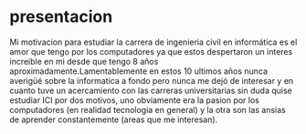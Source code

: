 # presentacion
Mi motivacion para estudiar la carrera de ingenieria civil en informática es el amor que tengo por los computadores ya que estos despertaron un interes increible en mi desde que tengo 8 años aproximadamente.Lamentablemente en estos 10 ultimos años nunca averigüé sobre la informatica a fondo pero nunca me dejó de interesar y en cuanto tuve un acercamiento con las carreras universitarias sin duda quise estudiar ICI por dos motivos, uno obviamente era la pasion por los computadores (en realidad tecnologia en general) y la otra son las ansias de aprender constantemente (areas que me interesan).  
